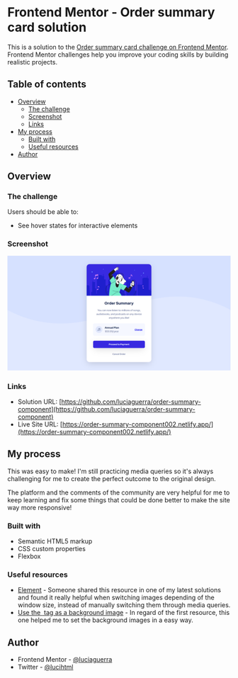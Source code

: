 # Frontend Mentor - Order summary card solution

This is a solution to the [Order summary card challenge on Frontend Mentor](https://www.frontendmentor.io/challenges/order-summary-component-QlPmajDUj). Frontend Mentor challenges help you improve your coding skills by building realistic projects. 

## Table of contents

- [Overview](#overview)
  - [The challenge](#the-challenge)
  - [Screenshot](#screenshot)
  - [Links](#links)
- [My process](#my-process)
  - [Built with](#built-with)
  - [Useful resources](#useful-resources)
- [Author](#author)

## Overview

### The challenge

Users should be able to:

- See hover states for interactive elements

### Screenshot

![](./solution/desktop-solution.png)


### Links

- Solution URL: [https://github.com/luciaguerra/order-summary-component](https://github.com/luciaguerra/order-summary-component)
- Live Site URL: [https://order-summary-component002.netlify.app/](https://order-summary-component002.netlify.app/)

## My process
This was easy to make! I'm still practicing media queries so it's always challenging for me to create the perfect outcome to the original design.

The platform and the comments of the community are very helpful for me to keep learning and fix some things that could be done better to make the site way more responsive!

### Built with

- Semantic HTML5 markup
- CSS custom properties
- Flexbox

### Useful resources

- [<picture> Element](https://developer.mozilla.org/en-US/docs/Web/HTML/Element/picture) - Someone shared this resource in one of my latest solutions and found it really helpful when switching images depending of the window size, instead of manually switching them through media queries.
- [Use the <img> tag as a background image](https://stackoverflow.com/questions/31267425/use-the-html-img-tag-as-a-background-image-instead-of-the-css-background-image/74097622#74097622) - In regard of the first resource, this one helped me to set the background images in a easy way.

## Author

- Frontend Mentor - [@luciaguerra](https://www.frontendmentor.io/profile/luciaguerra)
- Twitter - [@lucihtml](https://www.twitter.com/lucihtml)


